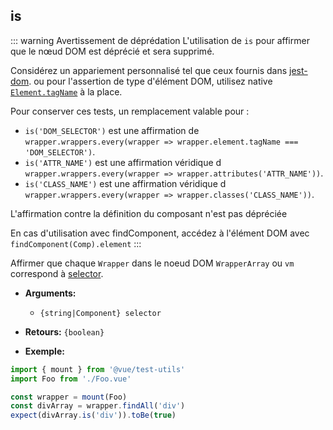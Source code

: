 ## is

::: warning Avertissement de déprédation
L'utilisation de `is` pour affirmer que le nœud DOM est déprécié et sera supprimé.

Considérez un appariement personnalisé tel que ceux fournis dans [jest-dom](https://github.com/testing-library/jest-dom#custom-matchers).
ou pour l'assertion de type d'élément DOM, utilisez native [`Element.tagName`](https://developer.mozilla.org/en-US/docs/Web/API/Element/tagName) à la place.

Pour conserver ces tests, un remplacement valable pour :

- `is('DOM_SELECTOR')` est une affirmation de `wrapper.wrappers.every(wrapper => wrapper.element.tagName === 'DOM_SELECTOR')`.
- `is('ATTR_NAME')` est une affirmation véridique d `wrapper.wrappers.every(wrapper => wrapper.attributes('ATTR_NAME'))`.
- `is('CLASS_NAME')` est une affirmation véridique d `wrapper.wrappers.every(wrapper => wrapper.classes('CLASS_NAME'))`.

L'affirmation contre la définition du composant n'est pas dépréciée

En cas d'utilisation avec findComponent, accédez à l'élément DOM avec `findComponent(Comp).element`
:::

Affirmer que chaque `Wrapper` dans le noeud DOM `WrapperArray` ou `vm` correspond à [selector](../selectors.md).

- **Arguments:**

  - `{string|Component} selector`

- **Retours:** `{boolean}`

- **Exemple:**

```js
import { mount } from '@vue/test-utils'
import Foo from './Foo.vue'

const wrapper = mount(Foo)
const divArray = wrapper.findAll('div')
expect(divArray.is('div')).toBe(true)
```
